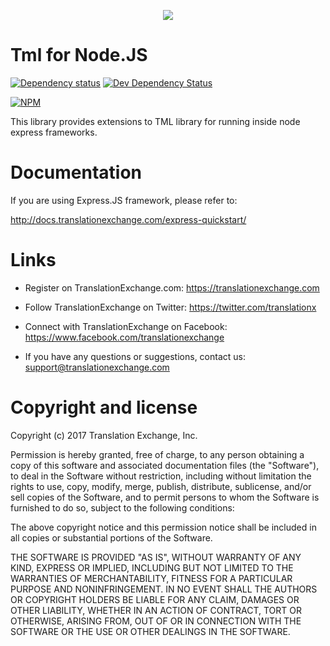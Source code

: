 <p align="center">
  <img src="https://avatars0.githubusercontent.com/u/1316274?v=3&s=200">
</p>

Tml for Node.JS
===

[![Dependency status](https://david-dm.org/translationexchange/tml-js-server/status.png)](https://david-dm.org/translationexchange/tml-js-server#info=dependencies&view=table) 
[![Dev Dependency Status](https://david-dm.org/translationexchange/tml-js-server/dev-status.png)](https://david-dm.org/translationexchange/tml-js-server#info=devDependencies&view=table)

[![NPM](https://nodei.co/npm/tml-server.png?downloads=true)](https://nodei.co/npm/tml-server)

This library provides extensions to TML library for running inside node express frameworks. 


Documentation
==================

If you are using Express.JS framework, please refer to:

http://docs.translationexchange.com/express-quickstart/


Links
==================

* Register on TranslationExchange.com: https://translationexchange.com

* Follow TranslationExchange on Twitter: https://twitter.com/translationx

* Connect with TranslationExchange on Facebook: https://www.facebook.com/translationexchange

* If you have any questions or suggestions, contact us: support@translationexchange.com


Copyright and license
==================

Copyright (c) 2017 Translation Exchange, Inc.

Permission is hereby granted, free of charge, to any person obtaining
a copy of this software and associated documentation files (the
"Software"), to deal in the Software without restriction, including
without limitation the rights to use, copy, modify, merge, publish,
distribute, sublicense, and/or sell copies of the Software, and to
permit persons to whom the Software is furnished to do so, subject to
the following conditions:

The above copyright notice and this permission notice shall be
included in all copies or substantial portions of the Software.

THE SOFTWARE IS PROVIDED "AS IS", WITHOUT WARRANTY OF ANY KIND,
EXPRESS OR IMPLIED, INCLUDING BUT NOT LIMITED TO THE WARRANTIES OF
MERCHANTABILITY, FITNESS FOR A PARTICULAR PURPOSE AND
NONINFRINGEMENT. IN NO EVENT SHALL THE AUTHORS OR COPYRIGHT HOLDERS BE
LIABLE FOR ANY CLAIM, DAMAGES OR OTHER LIABILITY, WHETHER IN AN ACTION
OF CONTRACT, TORT OR OTHERWISE, ARISING FROM, OUT OF OR IN CONNECTION
WITH THE SOFTWARE OR THE USE OR OTHER DEALINGS IN THE SOFTWARE.
